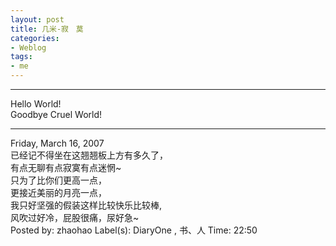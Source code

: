 ```yaml
---
layout: post
title: 几米-寂　莫
categories:
- Weblog
tags:
- me
---
```

**********
Hello World!    
Goodbye Cruel World!
**********
Friday, March 16, 2007    
已经记不得坐在这翘翘板上方有多久了，    
有点无聊有点寂寞有点迷惘~    
只为了比你们更高一点，    
更接近美丽的月亮一点，    
我只好坚强的假装这样比较快乐比较棒,    
风吹过好冷，屁股很痛，尿好急~    
Posted by: zhaohao Label(s): DiaryOne , 书、人 Time: 22:50 
